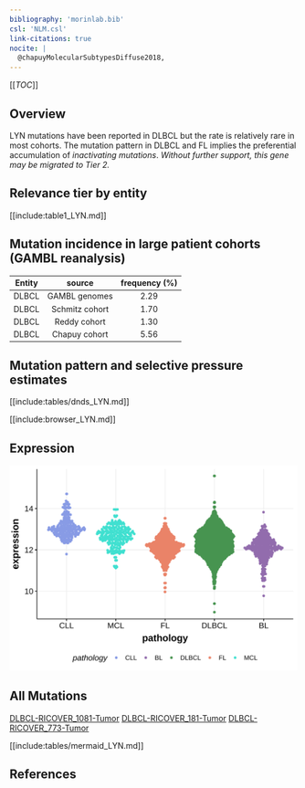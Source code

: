 ```yaml
---
bibliography: 'morinlab.bib'
csl: 'NLM.csl'
link-citations: true
nocite: |
  @chapuyMolecularSubtypesDiffuse2018, 
---
```

[[_TOC_]]

## Overview
LYN mutations have been reported in DLBCL but the rate is relatively rare in most cohorts. The mutation pattern in DLBCL and FL implies the preferential accumulation of *inactivating mutations*. *Without further support, this gene may be migrated to Tier 2.*

## Relevance tier by entity

[[include:table1_LYN.md]]

## Mutation incidence in large patient cohorts (GAMBL reanalysis)

|Entity|source        |frequency (%)|
|:------:|:--------------:|:-------------:|
|DLBCL |GAMBL genomes |2.29         |
|DLBCL |Schmitz cohort|1.70         |
|DLBCL |Reddy cohort  |1.30         |
|DLBCL |Chapuy cohort |5.56         |

## Mutation pattern and selective pressure estimates

[[include:tables/dnds_LYN.md]]



[[include:browser_LYN.md]]

## Expression
![](images/gene_expression/LYN_by_pathology.svg)

<!-- FLAGGED FOR TIER 2 -->
<!-- ORIGIN: chapuyMolecularSubtypesDiffuse2018b -->
<!-- DLBCL: chapuyMolecularSubtypesDiffuse2018b -->

## All Mutations

[DLBCL-RICOVER_1081-Tumor](https://bcgsc.ca/downloads/morinlab/GAMBL/Chapuy_2018/DLBCL-RICOVER_1081-Tumor.html)
[DLBCL-RICOVER_181-Tumor](https://bcgsc.ca/downloads/morinlab/GAMBL/Chapuy_2018/DLBCL-RICOVER_181-Tumor.html)
[DLBCL-RICOVER_773-Tumor](https://bcgsc.ca/downloads/morinlab/GAMBL/Chapuy_2018/DLBCL-RICOVER_773-Tumor.html)

[[include:tables/mermaid_LYN.md]]

## References

